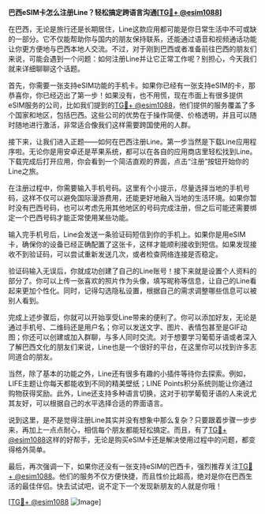 **巴西eSIM卡怎么注册Line？轻松搞定跨语言沟通[[TG💪+ @esim1088](https://t.me/s/esim1088)]**

在巴西，无论是旅行还是长期居住，Line这款应用都可能是你日常生活中不可或缺的一部分。它不仅能帮助你与国内的朋友保持联系，还能通过语音和视频通话功能让你更方便地与巴西本地人交流。不过，对于刚到巴西或者准备前往巴西的朋友们来说，可能会遇到一个问题：如何注册Line并让它正常工作呢？别担心，今天我们就来详细聊聊这个话题。

首先，你需要一张支持eSIM功能的手机卡。如果你已经有一张支持eSIM的卡，那恭喜你，你已经迈出了第一步！如果没有，也不用慌，现在市面上有很多提供eSIM服务的公司，比如我们提到的[TG💪+ @esim1088](https://t.me/s/esim1088)，他们提供的服务覆盖了多个国家和地区，包括巴西。这些公司的优势在于操作简便、价格透明，并且可以随时随地进行激活，非常适合像我们这样需要跨国使用的人群。

接下来，让我们进入正题——如何在巴西注册Line。第一步当然是下载Line应用程序啦。无论你是用安卓还是苹果系统，都可以在各自的应用商店里轻松找到Line。下载完成后打开应用，你会看到一个简洁直观的界面，点击“注册”按钮开始你的Line之旅。

在注册过程中，你需要输入手机号码。这里有个小提示，尽量选择当地的手机号码，这样不仅可以避免国际漫游费用，还能更好地融入当地的生活环境。如果你暂时没有巴西号码，也可以考虑先用其他地区的号码完成注册，但之后可能还需要绑定一个巴西号码才能正常使用某些功能。

输入完手机号后，Line会发送一条验证码短信到你的手机上。如果你是用eSIM卡，确保你的设备已经正确配置了这张卡，这样才能顺利接收到短信。如果发现接收不到验证码，可以尝试重新发送几次，或者检查网络连接是否稳定。

验证码输入无误后，你就成功创建了自己的Line账号！接下来就是设置个人资料的部分了。你可以上传一张喜欢的照片作为头像，填写昵称等信息，让自己的Line看起来更加个性化。同时，记得勾选隐私设置，根据自己的需求调整哪些信息可以被别人看到。

完成上述步骤后，你就可以开始享受Line带来的便利了。你可以添加好友，无论是通过手机号、二维码还是用户名；你可以发送文字、图片、表情包甚至是GIF动图；你还可以创建或加入群聊，与多人同时交流。对于想要学习葡萄牙语或者深入了解巴西文化的朋友们来说，Line也是一个很好的平台，在这里你可以找到许多志同道合的朋友。

当然，除了基本的功能之外，Line还有很多有趣的小插件等待你去探索。例如，LIFE主题让你每天都能收到不同的精美壁纸；LINE Points积分系统则能让你通过购物获得奖励。此外，Line还支持多种语言切换，这对于初学葡萄牙语的人来说尤其友好，可以根据自己的水平选择合适的界面语言。

说到这里，是不是觉得注册Line其实并没有想象中那么复杂？只要跟着步骤一步步来，再加上一点点耐心，相信每个朋友都能轻松搞定。而且，有了[TG💪+ @esim1088](https://t.me/s/esim1088)这样的好帮手，无论是购买eSIM卡还是解决使用过程中的问题，都变得格外简单。

最后，再次强调一下，如果你还没有一张支持eSIM的巴西卡，强烈推荐关注[TG💪+ @esim1088](https://t.me/s/esim1088)。他们的服务不仅方便快捷，而且性价比超高，绝对是你在巴西生活的最佳伴侣。快去试试吧，说不定下一个发现新朋友的人就是你哦！

[[TG💪+ @esim1088](https://t.me/s/esim1088) ![Image](https://i.postimg.cc/4NQfJmqS/Snipaste-2025-05-13-00-14-12.png)]